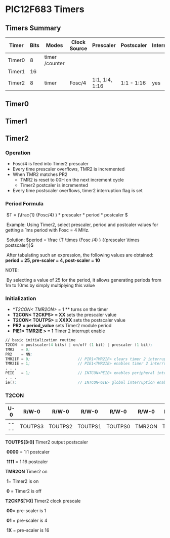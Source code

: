 # PIC12F683 Timers



## Timers Summary

| Timer  | Bits | Modes          | Clock Source | Prescaler      | Postscaler | Interrupt |
| ------ | ---- | -------------- | ------------ | -------------- | ---------- | --------- |
| Timer0 | 8    | timer /counter |              |                |            |           |
| Timer1 | 16   |                |              |                |            |           |
| Timer2 | 8    | timer          | Fosc/4       | 1:1, 1:4, 1:16 | 1:1 - 1:16 | yes       |



## Timer0



## Timer1



## Timer2

### Operation

- Fosc/4 is feed into Timer2 prescaler
- Every time prescaler overflows, TMR2 is incremented
- When TMR2 matches PR2
  - TMR2 is reset to 00H on the next increment cycle
  - Timer2 postcaler is incremented
- Every time postscaler overflows, timer2 interruption flag is set

### Period Formula

​	$T =  (\frac{1} {Fosc/4} ) * prescaler * period * postcaler $

​	Example: Using Timer2, select prescaler, period and postcaler values for getting a 1ms period  with Fosc = 4 MHz.

​	Solution:    $period = \frac {T \times (Fosc /4) } {(prescaler \times postscaler)}$

​	After tabulating such an expression, the following values are obtained: **period = 25, pre-scaler = 4, post-scaler = 10**

NOTE:

​	By selecting a value of 25 for the period, it allows generating periods from 1m to 10ms by simply multiplying this value

### Initialization

- **T2CON< TMR2ON>* = 1 ** turns on the timer 
- **T2CON< T2CKPS> = XX** sets the prescaler value
- **T2CON< TOUTPS> = XXXX** sets the postscaler value
- **PR2 = period_value** sets Timer2 module period
- **PIE1< TMR2IE > = 1** Timer 2 interrupt enable

````asm
// basic initialization routine
T2CON  = postscaler(4 bits) | on/off (1 bit) | prescaler (1 bit);
TMR2   = 0;
PR2    = NN;
TMR2IF = 0;						// PIR1<TMR2IF> clears timer 2 interruption flag
TMR2IE = 1;						// PIE1<TMR2IE> enables timer 2 interruption
. . .
PEIE   = 1;						// INTCON<PEIE> enables peripheral interruptions
. . . 
ie();							// INTCON<GIE> global interruption enable
````



### T2CON

| U-0  | R/W-0   | R/W-0   | R/W-0   | R/W-0   | R/W-0  | R/W-0  | R/W-0  |
| ---- | ------- | ------- | ------- | ------- | ------ | ------ | ------ |
| ---- | TOUTPS3 | TOUTPS2 | TOUTPS1 | TOUTPS0 | TMR2ON | TCKPS1 | TCKPS0 |

**TOUTPS[3:0]** Timer2 output postscaler

​	**0000** = 1:1 postcaler

​	**1111** = 1:16 postcaler

**TMR2ON** Timer2 on

​	**1**= Timer2 is on

​	**0** = Timer2 is off

**T2CKPS[1:0]** Timer2 clock prescale

​	**00**= pre-scaler is 1

​	**01** = pre-scaler is 4

​	**1X** = pre-scaler is 16